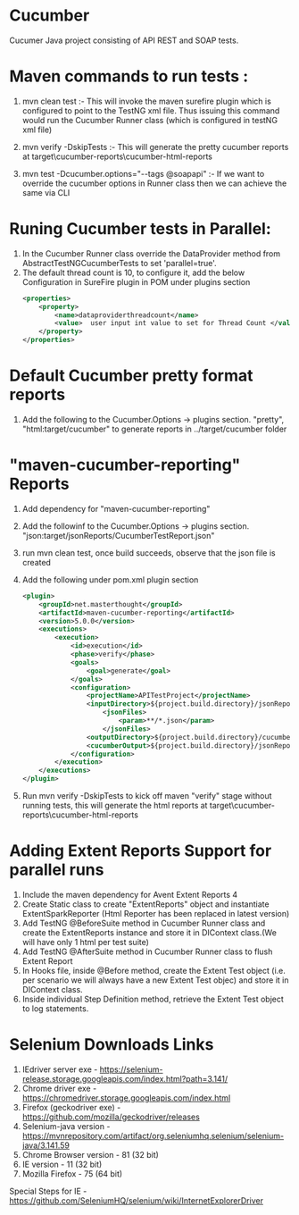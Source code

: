 # Cucumber
Cucumer Java project consisting of API REST and SOAP tests.


Maven commands to run tests :
=============================
1.  mvn clean test  :- This will invoke the maven surefire plugin which is configured to point to the TestNG xml file. Thus issuing
this command would run the Cucumber Runner class (which is configured in testNG xml file)

2. mvn verify -DskipTests   :-  This will generate the pretty cucumber reports at target\cucumber-reports\cucumber-html-reports 

3. mvn test -Dcucumber.options="--tags @soapapi"  :- If we want to override the cucumber options in Runner class then we can achieve the same via CLI


Runing Cucumber tests in Parallel:
=================================

1. In the Cucumber Runner class override the DataProvider method from AbstractTestNGCucumberTests to set 'parallel=true'.
2. The default thread count is 10, to configure it, add the below Configuration in SureFire plugin in POM under plugins section
	``` xml
	<properties>
        <property>
            <name>dataproviderthreadcount</name>
            <value>  user input int value to set for Thread Count </value>
        </property>
    </properties>
	```
	
Default Cucumber pretty format reports
======================================
1. Add the following to the Cucumber.Options -> plugins section. "pretty", "html:target/cucumber" to generate reports in ../target/cucumber folder

"maven-cucumber-reporting" Reports
==================================
1. Add dependency for "maven-cucumber-reporting" 
2. Add the followinf to the Cucumber.Options -> plugins section.  "json:target/jsonReports/CucumberTestReport.json"
3. run mvn clean test, once build succeeds, observe that the json file is created
4. Add the following under pom.xml plugin section

	``` xml
	<plugin>
		<groupId>net.masterthought</groupId>
		<artifactId>maven-cucumber-reporting</artifactId>
		<version>5.0.0</version>
		<executions>
			<execution>
				<id>execution</id>
				<phase>verify</phase>
				<goals>
					<goal>generate</goal>
				</goals>
				<configuration>
					<projectName>APITestProject</projectName>
					<inputDirectory>${project.build.directory}/jsonReports</inputDirectory>
						<jsonFiles>
							<param>**/*.json</param>
						</jsonFiles>
					<outputDirectory>${project.build.directory}/cucumber-reports</outputDirectory>
					<cucumberOutput>${project.build.directory}/jsonReports/CucumberTestReport.json</cucumberOutput>	 			
				</configuration>
			</execution>
		</executions>
	</plugin>
	```

5. Run mvn verify -DskipTests to kick off maven "verify" stage without running tests, this will generate the html reports at target\cucumber-reports\cucumber-html-reports

	
Adding Extent Reports Support for parallel runs
===============================================
1. Include the maven dependency for Avent Extent Reports 4
2. Create Static class to create "ExtentReports" object and instantiate ExtentSparkReporter (Html Reporter has been replaced in latest version)
3. Add TestNG @BeforeSuite method in Cucumber Runner class and create the ExtentReports instance and store it in DIContext class.(We will have only 1 html per test suite)
4. Add TestNG @AfterSuite method in Cucumber Runner class to flush Extent Report
5. In Hooks file, inside @Before method, create the Extent Test object (i.e. per scenario we will always have a new Extent Test objec) and store it in DIContext class.
6. Inside individual Step Definition method, retrieve the Extent Test object to log statements.


Selenium Downloads Links
========================
1. IEdriver server exe - https://selenium-release.storage.googleapis.com/index.html?path=3.141/
2. Chrome driver exe - https://chromedriver.storage.googleapis.com/index.html
3. Firefox (geckodriver exe) - https://github.com/mozilla/geckodriver/releases
4. Selenium-java version - https://mvnrepository.com/artifact/org.seleniumhq.selenium/selenium-java/3.141.59
5. Chrome Browser version - 81 (32 bit)
6. IE version - 11 (32 bit)
7. Mozilla Firefox - 75 (64 bit)

Special Steps for IE - https://github.com/SeleniumHQ/selenium/wiki/InternetExplorerDriver
